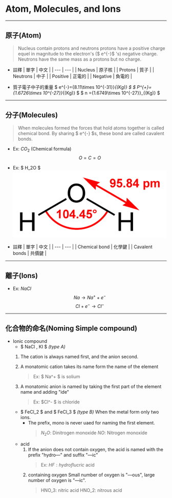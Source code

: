 # Atom, Molecules, and Ions

---

## 原子(Atom)

>Nucleus contain protons and neutrons protons have a positive charge equel in magnitude to the electron's ($ e^{-}$ 's) negative charge.
Neutrons have the same mass as a protons but no charge.
<!--
原子核內包含質子和中子，質子具有正電荷，其大小與電子的負電荷相等 
中子擁有和質子差不多的質量，但中子不帶電。
-->
* 註釋
  | 單字 | 中文 |
  | --- | --- |
  | Nucleus | 原子核 |
  | Protons | 質子 |
  | Neutrons | 中子 |
  | Positive | 正電的 |
  | Negative | 負電的 |

* 質子電子中子的重量
  $ e^{-}={8.11\times 10^{-31}}_{(Kg)} $
  $ P^{+}={1.6726\times 10^{-27}}_{(Kg)} $
  $ n ={1.6749\times 10^{-27}}_{(Kg)} $

---

## 分子(Molecules)

>When molecules formed the forces that hold atoms together is called chemical bond.
By sharing $ e^{-} $s, these bond are called cavalent bonds.

* Ex: $CO_2$ (Chemical formula)
  $$ O=C=O $$
* Ex: $ H_2O $
  ![水](Pictrue/Water-2D-labelled.png)

* 註釋
  | 單字 | 中文 |
  | --- | --- |
  | Chemical bond | 化學鍵 |
  | Cavalent bonds | 共價鍵 |

---

## 離子(Ions)

* Ex: $NaCl$
$$ Na\to Na^++e^- $$ $$ Cl+e^-\to Cl^- $$

---

## 化合物的命名(Noming Simple compound)

* Ionic compound
  * $ NaCl $,$ KI $ _(type A)_
   1. The cation is always named first, and the anion second.

   2. A monatomic cation takes its name form the name of the element
        >Ex: $ Na^+ $ is solium
   3. A monatomic anion is named by taking the first part of the element name and adding "ide"
        >Ex: $Cl^- $ is chloride
  * $ FeCl_2 $ and $ FeCl_3 $ _(type B)_
    When the metal form only two ions.
    <!-- 這邊沒寫完，待補充 -->
    * The prefix, mono is never uaed for naming the first element.
      >$N_2O$: Dinitrogen monoxide
      $NO$: Nitrogen monoxide
  * acid
    1. If the anion does not contain oxygen, the acid is named with the prefix "hydro—" and suffix "—ic"
        >Ex: $HF:hydroflucric$ acid
    2. containing oxygen
      Small number of oxygen is "—ous", large number of oxygen is "—ic".
        >HNO_3: nitric acid
        HNO_2: nitrous acid

